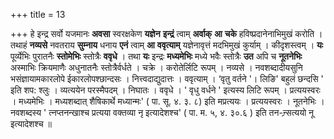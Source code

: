 +++
title = 13

+++
हे इन्द्र सर्वो यजमानः **अवसा** स्वरक्षकेण **यज्ञेन** **इन्द्रं** त्वाम् **अर्वाक्** **आ** **चके** हविष्प्रदानेनाभिमुखं करोति । तथाहं **नव्यसे** नवतराय **सुम्नाय** धनाय **एनं** त्वाम् **आ** **ववृत्याम्** यज्ञेनावृत्तं मदभिमुखं कुर्याम् । कीदृशस्त्वम् । **यः** पूर्व्येभिः पुरातनैः **स्तोमेभिः** स्तोत्रैः **ववृधे** । तथा **यः** इन्द्रः **मध्यमेभिः** मध्ये भवैः स्तोत्रैः **उत** अपि च **नूतनेभिः** अस्माभिः क्रियमाणैः अधुनातनैः स्तोत्रैर्वर्धते । चक्रे । करोतेर्लिटि रूपम् । नव्यसे । नवशब्दादीयसुनि भसंज्ञायामकारलोपे ईकारलोपश्छान्दसः । नित्त्वदाद्युदात्तः । ववृत्याम् । ‘वृतु वर्तने '। लिङि' बहुलं छन्दसि ' इति शप: श्लुः । व्यत्ययेन परस्मैपदम् । निघातः । ववृधे । ' वृधु वर्धने ' इत्यस्य लिटि रूपम् । प्रत्ययस्वरः । मध्यमेभिः । मध्यशब्दात् शैषिकार्थे  मध्यान्मः' ( पा. सू. ४. ३. ८) इति मप्रत्ययः । प्रत्ययस्वरः । नूतनेभिः । नवशब्दस्य ' त्नप्तनन्खाश्च प्रत्यया वक्तव्या नृ इत्यादेशश्च' ( पा. म. ५, ४. ३०.६ ) इति तन-न्र्सत्ययो नू इत्यादेशश्च ॥